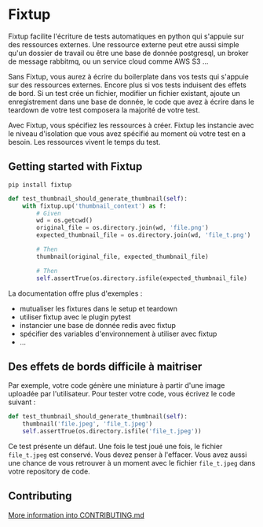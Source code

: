 # Fixtup

Fixtup facilite l'écriture de tests automatiques en python
qui s'appuie sur des ressources externes. Une ressource externe
peut etre aussi simple qu'un dossier de travail ou être une base de donnée
postgresql, un broker de message rabbitmq, ou un service cloud comme AWS S3 ...

Sans Fixtup, vous aurez à écrire du boilerplate dans vos tests
qui s'appuie sur des ressources externes. Encore plus si vos tests induisent des effets de bord.
Si un test crée un fichier, modifier un fichier existant, ajoute un enregistrement
dans une base de donnée, le code que avez à écrire dans le teardown de votre test composera la
majorité de votre test.

Avec Fixtup, vous spécifiez les ressources à créer. Fixtup les instancie avec le niveau d'isolation
que vous avez spécifié au moment où votre test en a besoin. Les ressources vivent le temps du test.

## Getting started with Fixtup

```
pip install fixtup
```

```python
def test_thumbnail_should_generate_thumbnail(self):
    with fixtup.up('thumbnail_context') as f:
        # Given
        wd = os.getcwd()
        original_file = os.directory.join(wd, 'file.png')
        expected_thumbnail_file = os.directory.join(wd, 'file_t.png')

        # Then
        thumbnail(original_file, expected_thumbnail_file)

        # Then
        self.assertTrue(os.directory.isfile(expected_thumbnail_file)
```

La documentation offre plus d'exemples :

* mutualiser les fixtures dans le setup et teardown
* utiliser fixtup avec le plugin pytest
* instancier une base de donnée redis avec fixtup
* spécifier des variables d'environnement à utiliser avec fixtup
* ...

##

## Des effets de bords difficile à maitriser

Par exemple, votre code génère une miniature à partir d'une image uploadée par l'utilisateur.
Pour tester votre code, vous écrivez le code suivant :

```python
def test_thumbnail_should_generate_thumbnail(self):
    thumbnail('file.jpeg', 'file_t.jpeg')
    self.assertTrue(os.directory.isfile('file_t.jpeg'))
```

Ce test présente un défaut. Une fois le test joué une fois, le fichier `file_t.jpeg` est conservé.
Vous devez penser à l'effacer. Vous avez aussi une chance de vous retrouver à un moment avec
le fichier `file_t.jpeg` dans votre repository de code.

## Contributing

[More information into CONTRIBUTING.md](./CONTRIBUTING.md)
